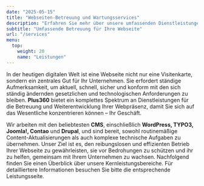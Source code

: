 ```yaml
---
date: "2025-05-15"
title: "Webseiten-Betreuung und Wartungsservices"
description: "Erfahren Sie mehr über unsere umfassenden Dienstleistungen zur Webseiten-Betreuung: von der Content-Pflege und technischen Wartung bis hin zu Responsive Design, DSGVO und Barrierefreiheit"
subtitle: "Umfassende Betreuung für Ihre Webseite"
url: "/services"
menu:
  top:
    weight: 20
    name: "Leistungen"
---
```


In der heutigen digitalen Welt ist eine Webseite nicht nur eine Visitenkarte, sondern ein zentrales Gut für Ihr Unternehmen. Sie erfordert ständige Aufmerksamkeit, um aktuell, schnell, sicher und konform mit den sich ständig ändernden gesetzlichen und technologischen Anforderungen zu bleiben. **Plus360** bietet ein komplettes Spektrum an Dienstleistungen für die Betreuung und Weiterentwicklung Ihrer Webpräsenz, damit Sie sich auf das Wesentliche konzentrieren können – Ihr Geschäft.

Wir arbeiten mit den beliebtesten **CMS**, einschließlich **WordPress, TYPO3, Joomla!, Contao** und **Drupal**, und sind bereit, sowohl routinemäßige Content-Aktualisierungen als auch komplexe technische Aufgaben zu übernehmen. Unser Ziel ist es, den reibungslosen und effizienten Betrieb Ihrer Webseite zu gewährleisten, sie vor Bedrohungen zu schützen und ihr zu helfen, gemeinsam mit Ihrem Unternehmen zu wachsen. Nachfolgend finden Sie einen Überblick über unsere Kernleistungsbereiche. Für detailliertere Informationen besuchen Sie bitte die entsprechende Leistungsseite.
